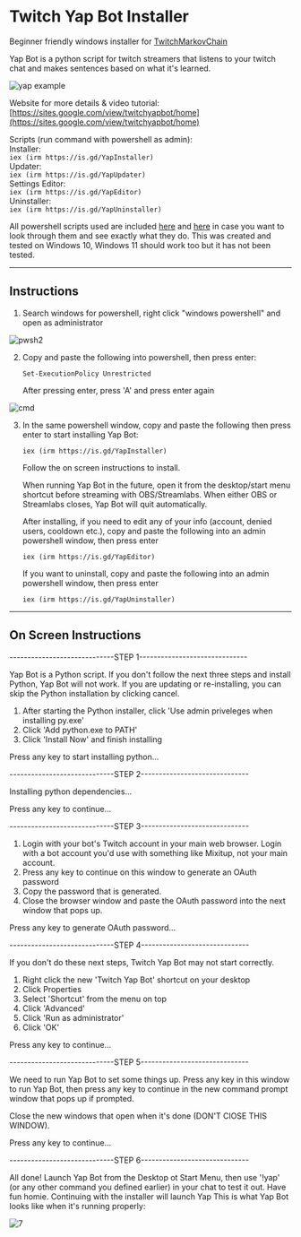 # Twitch Yap Bot Installer

Beginner friendly windows installer for [TwitchMarkovChain](https://github.com/tomaarsen/TwitchMarkovChain)

Yap Bot is a python script for twitch streamers that listens to your twitch chat and makes sentences based on what it's learned.

![yap example](https://github.com/user-attachments/assets/0e3da20f-a635-4749-a04a-83609ac17a40)

Website for more details & video tutorial: [https://sites.google.com/view/twitchyapbot/home](https://sites.google.com/view/twitchyapbot/home)

Scripts (run command with powershell as admin):<br>
Installer:<br>       `iex (irm https://is.gd/YapInstaller)`<br>
Updater:<br>         `iex (irm https://is.gd/YapUpdater)`<br>
Settings Editor:<br> `iex (irm https://is.gd/YapEditor)`<br>
Uninstaller:<br>     `iex (irm https://is.gd/YapUninstaller)`<br>

All powershell scripts used are included [here](https://github.com/fosterbarnes/Twitch-Yap-Bot-Installer/tree/main/Installer%20Files) and [here](https://github.com/fosterbarnes/YapFiles) in case you want to look through them and see exactly what they do. This was created and tested on Windows 10, Windows 11 should work too but it has not been tested.

---

## Instructions

1. Search windows for powershell, right click "windows powershell" and open as administrator

![pwsh2](https://github.com/user-attachments/assets/7a44234a-ffc3-460c-a199-657d3b183a02)



2. Copy and paste the following into powershell, then press enter:

   `Set-ExecutionPolicy Unrestricted`<br>
  
   After pressing enter, press 'A' and press enter again

![cmd](https://github.com/user-attachments/assets/d6349e05-a37c-422a-b715-66ffb79a3f54)


3. In the same powershell window, copy and paste the following then press enter to start installing Yap Bot:
   
   `iex (irm https://is.gd/YapInstaller)`

   Follow the on screen instructions to install.

   When running Yap Bot in the future, open it from the desktop/start menu shortcut before streaming with OBS/Streamlabs. When either OBS or Streamlabs closes, Yap Bot will quit automatically.

   After installing, if you need to edit any of your info (account, denied users, cooldown etc.), copy and paste the following into an admin powershell window, then press enter

   `iex (irm https://is.gd/YapEditor)`

   If you want to uninstall, copy and paste the following into an admin powershell window, then press enter
   
   `iex (irm https://is.gd/YapUninstaller)`

---

## On Screen Instructions

-----------------------------STEP 1------------------------------

Yap Bot is a Python script. If you don't follow the next three steps 
and install Python, Yap Bot will not work.
If you are updating or re-installing, you can skip the Python installation
by clicking cancel.

1. After starting the Python installer, click 'Use admin priveleges when
installing py.exe'
2. Click 'Add python.exe to PATH'
3. Click 'Install Now' and finish installing

Press any key to start installing python...

-----------------------------STEP 2------------------------------

Installing python dependencies...

Press any key to continue...

-----------------------------STEP 3------------------------------

1. Login with your bot's Twitch account in your main web browser.
Login with a bot account you'd use with something like Mixitup, not your main account.
2. Press any key to continue on this window to generate an OAuth password
3. Copy the password that is generated.
4. Close the browser window and paste the OAuth password into the
next window that pops up.

Press any key to generate OAuth password...

-----------------------------STEP 4------------------------------

If you don't do these next steps, Twitch Yap Bot may not start correctly.
1. Right click the new 'Twitch Yap Bot' shortcut on your desktop
2. Click Properties
3. Select 'Shortcut' from the menu on top
4. Click 'Advanced'
5. Click 'Run as administrator'
6. Click 'OK'

Press any key to continue...

-----------------------------STEP 5------------------------------

We need to run Yap Bot to set some things up. Press any key in this
window to run Yap Bot, then press any key to continue in the new command prompt
window that pops up if prompted.

Close the new windows that open when it's done (DON'T ClOSE THIS WINDOW).

Press any key to continue...

-----------------------------STEP 6------------------------------

All done! Launch Yap Bot from the Desktop ot Start Menu, then use
'!yap' (or any other command you defined earlier) in your chat to test it out.
Have fun homie. Continuing with the installer will launch Yap
This is what Yap Bot looks like when it's running properly:

![7](https://github.com/user-attachments/assets/81ec5c82-1ef5-47e9-9ea9-c5ce73771e98)
